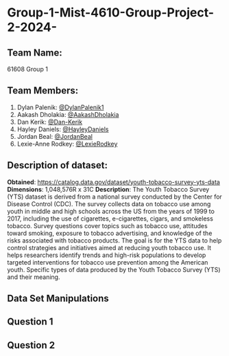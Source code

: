 # Group-1-Mist-4610-Group-Project-2-2024-

## Team Name: 
61608 Group 1

## Team Members:

1) Dylan Palenik: [@DylanPalenik1](https://github.com/dylanpalenik1)
2) Aakash Dholakia: [@AakashDholakia](https://github.com/AakashDholakia)
3) Dan Kerik: [@Dan-Kerik](https://github.com/dan-kerik)
4) Hayley Daniels: [@HayleyDaniels](https://github.com/hayleydaniels)
5) Jordan Beal: [@JordanBeal](https://github.com/Jlb65166)
6)  Lexie-Anne Rodkey: [@LexieRodkey](https://github.com/lexierodkey)

## Description of dataset:
**Obtained**: https://catalog.data.gov/dataset/youth-tobacco-survey-yts-data
**Dimensions**: 1,048,576R x 31C
**Description**: The Youth Tobacco Survey (YTS) dataset is derived from a national survey conducted by the Center for Disease Control (CDC). The survey collects data on tobacco use among youth in middle and high schools across the US from the years of 1999 to 2017, including the use of cigarettes, e-cigarettes, cigars, and smokeless tobacco. Survey questions cover topics such as tobacco use, attitudes toward smoking, exposure to tobacco advertising, and knowledge of the risks associated with tobacco products.
The goal is for the YTS data to help control strategies and initiatives aimed at reducing youth tobacco use. It helps researchers identify trends and high-risk populations to develop targeted interventions for tobacco use prevention among the American youth.
Specific types of data produced by the Youth Tobacco Survey (YTS) and their meaning.


## Data Set Manipulations

## Question 1

## Question 2
